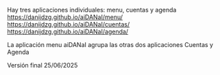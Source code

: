 Hay tres aplicaciones individuales: menu, cuentas y agenda
https://danijdzg.github.io/aiDANaI/menu/
https://danijdzg.github.io/aiDANaI/cuentas/
https://danijdzg.github.io/aiDANaI/agenda/

La aplicación menu aiDANaI agrupa las otras dos aplicaciones Cuentas y Agenda

Versión final 25/06/2025
